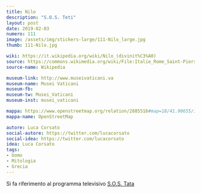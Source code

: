 ```yaml
---
title: Nilo
description: "S.O.S. Teti"
layout: post
date: 2019-02-03
numero: 111
image: /assets/img/stickers-large/111-Nilo_large.jpg
thumb: 111-Nilo.jpg

wiki: https://it.wikipedia.org/wiki/Nilo_(divinit%C3%A0)
source: https://commons.wikimedia.org/wiki/File:Italie_Rome_Saint-Pierre_Musee_Vatican_Nil_-_panoramio.jpg
source-name: Wikipedia

museum-link: http://www.museivaticani.va
museum-name: Musei Vaticani
museum-fb:
museum-tw: Musei_Vaticani
museum-inst: musei_vaticani

mappa: https://www.openstreetmap.org/relation/2885516#map=18/41.90655/12.45501
mappa-name: OpenStreetMap

autore: Luca Corsato
social-autore: https://twitter.com/lucacorsato
social-idea: https://twitter.com/lucacorsato
idea: Luca Corsato
tags:
- Uomo
- Mitologia
- Grecia
---
```


Si fa riferimento al programma televisivo [S.O.S. Tata](https://it.wikipedia.org/wiki/SOS_Tata)
